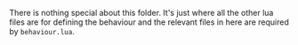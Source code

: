 There is nothing special about this folder. It's just where all the other lua files are for defining the behaviour and the relevant files in here are required by `behaviour.lua`.

